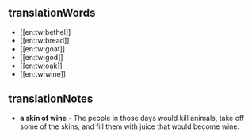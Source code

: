 ## translationWords

* [[en:tw:bethel]]
* [[en:tw:bread]]
* [[en:tw:goat]]
* [[en:tw:god]]
* [[en:tw:oak]]
* [[en:tw:wine]]

## translationNotes

* **a skin of wine** - The people in those days would kill animals, take off some of the skins, and fill them with juice that would become wine.
